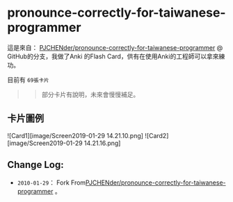 # pronounce-correctly-for-taiwanese-programmer

這是來自： [PJCHENder/pronounce-correctly-for-taiwanese-programmer](https://github.com/PJCHENder/pronounce-correctly-for-taiwanese-programmer) @ GitHub的分支，我做了Anki 的Flash Card，供有在使用Anki的工程師可以拿來練功。

目前有 `69張卡片`

>> 部分卡片有說明，未來會慢慢補足。

## 卡片圖例

![Card1][image/Screen2019-01-29 14.21.10.png]
![Card2][image/Screen2019-01-29 14.21.16.png]


## Change Log:

- `2010-01-29`： Fork From[PJCHENder/pronounce-correctly-for-taiwanese-programmer](https://github.com/PJCHENder/pronounce-correctly-for-taiwanese-programmer) 。